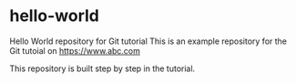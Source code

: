 # hello-world
Hello World repository for Git tutorial
This is an example repository for the Git tutoial on https://www.abc.com

This repository is built step by step in the tutorial.